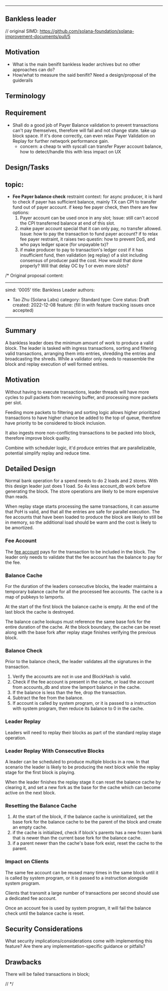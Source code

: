 ----
Bankless leader
----
// original SIMD: https://github.com/solana-foundation/solana-improvement-documents/pull/5


## Motivation
- What is the main benifit bankless leader archives but no other approaches can do?
- How/what to measure the said benifit? Need a design/proposal of the guiderails

## Terminology

## Requirement
- Shall do a good job of Payer Balance validation to prevent transactions can't pay themselves, therefore will fail and not change state. take up block space. If it's done correctly, can even relax Payer Validation on Replay for further netwqork performance gain.
  - concern: a cheap tx with syscall can transfer Payer account balance, how to detect/handle this with less impact on UX

## Design/Tasks

## topic:
- **Fee Payer balance check** restraint
  context: for async producer, it is hard to check if payer has sufficient balance, mainly TX can CPI to transfer fund out of payer account. 
  if keep fee payer check, then there are few options:
  1. Payer account can be used once in any slot; Issue: still can't accod the CPI transferred balance at end of this slot.
  2. make payer account special that it can only pay, no transfer allowed. Issue: how to pay the transaction to fund payer account?
  if to relax fee payer restraint, it raises two questin: how to prevent DoS, and who pays ledger space (for unpayable tx)?
  1. if make producer to pay to transaction's ledger cost if it has insufficient fund, then validation (eg replay) of a slot including consensus of producer paid the cost. How would that done properly? Will that delay OC by 1 or even more slots?

/* Original proposal content: 

---
simd: '0005'
title: Bankless Leader
authors:
  - Tao Zhu (Solana Labs)
category: Standard
type: Core
status: Draft
created: 2022-12-08
feature: (fill in with feature tracking issues once accepted)
---

## Summary

A bankless leader does the minimum amount of work to produce a valid block.
The leader is tasked with ingress transactions, sorting and filtering valid
transactions, arranging them into entries, shredding the entries and
broadcasting the shreds. While a validator only needs to reassemble the block
and replay execution of well formed entries. 

## Motivation

Without having to execute transactions, leader threads will have more cycles
to pull packets from receiving buffer, and processing more packets per slot.

Feeding more packets to filtering and sorting logic allows higher prioritized
transactions to have higher chance be added to the top of queue, therefore have
priority to be considered to block inclusion.

It also ingests more non-conflicting transactions to be packed into block,
therefore improve block quality.

Combine with scheduler logic, it'd produce entries that are parallelizable,
potential simplify replay and reduce time.  

## Detailed Design

Normal bank operation for a spend needs to do 2 loads and 2 stores. With this
design leader just does 1 load. So 4x less account_db work before generating the
block. The store operations are likely to be more expensive than reads.

When replay stage starts processing the same transactions, it can assume that
PoH is valid, and that all the entries are safe for parallel execution. The fee
accounts that have been loaded to produce the block are likely to still be in
memory, so the additional load should be warm and the cost is likely to be
amortized.

### Fee Account

The [fee account](../terminology.md#fee_account) pays for the transaction to be
included in the block. The leader only needs to validate that the fee account
has the balance to pay for the fee.

### Balance Cache

For the duration of the leaders consecutive blocks, the leader maintains a
temporary balance cache for all the processed fee accounts. The cache is a map
of pubkeys to lamports.

At the start of the first block the balance cache is empty. At the end of the
last block the cache is destroyed.

The balance cache lookups must reference the same base fork for the entire
duration of the cache. At the block boundary, the cache can be reset along with
the base fork after replay stage finishes verifying the previous block.

### Balance Check

Prior to the balance check, the leader validates all the signatures in the
transaction.

1. Verify the accounts are not in use and BlockHash is valid.
2. Check if the fee account is present in the cache, or load the account from
   accounts_db and store the lamport balance in the cache.
3. If the balance is less than the fee, drop the transaction.
4. Subtract the fee from the balance.
5. If account is called by system program, or it is passed to a instruction
   with system program, then reduce its balance to 0 in the cache.

### Leader Replay

Leaders will need to replay their blocks as part of the standard replay stage
operation.

### Leader Replay With Consecutive Blocks

A leader can be scheduled to produce multiple blocks in a row. In that scenario
the leader is likely to be producing the next block while the replay stage for
the first block is playing.

When the leader finishes the replay stage it can reset the balance cache by
clearing it, and set a new fork as the base for the cache which can become
active on the next block.

### Resetting the Balance Cache

1. At the start of the block, if the balance cache is uninitialized, set the
   base fork for the balance cache to be the parent of the block and create an
empty cache.
2. if the cache is initialized, check if block's parents has a new frozen bank
   that is newer than the current base fork for the balance cache.
3. if a parent newer than the cache's base fork exist, reset the cache to the
   parent.

### Impact on Clients

The same fee account can be reused many times in the same block until it is
called by system program, or it is passed to a instruction alongside system
program.

Clients that transmit a large number of transactions per second should use a
dedicated fee account.

Once an account fee is used by system program, it will fail the balance check
until the balance cache is reset. 


## Security Considerations

What security implications/considerations come with implementing this feature?
Are there any implementation-specific guidance or pitfalls?

## Drawbacks

There will be failed transactions in block;

// */
